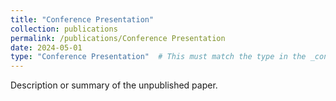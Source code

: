 ```yaml
---
title: "Conference Presentation"
collection: publications
permalink: /publications/Conference Presentation
date: 2024-05-01
type: "Conference Presentation"  # This must match the type in the _config.yml
---
```

Description or summary of the unpublished paper.
